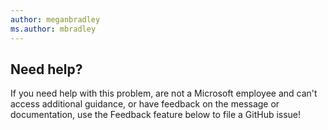 ```yaml
---
author: meganbradley
ms.author: mbradley
---
```

## Need help?

If you need help with this problem, are not a Microsoft employee and can't access additional guidance, or have feedback on the message or documentation, use the Feedback feature below to file a GitHub issue!